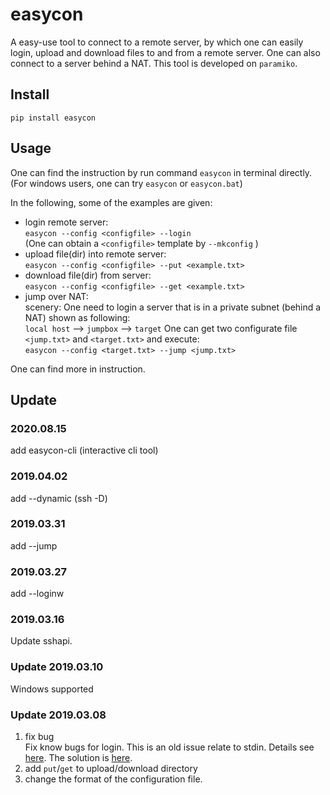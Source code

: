 # easycon  
A easy-use tool to connect to a remote server, by which one can easily login, upload and download files to and from a remote server. One can also connect to a server behind a NAT. This tool is developed on `paramiko`.
## Install  
`pip install easycon`
## Usage
One can find the instruction by run command `easycon` in terminal directly.  
(For windows users, one can try `easycon` or `easycon.bat`)

In the following, some of the examples are given:

* login remote server:  
`easycon --config <configfile> --login`  
(One can obtain a `<configfile>` template by `--mkconfig` )  
* upload file(dir) into remote server:  
`easycon --config <configfile> --put <example.txt>`  
* download file(dir) from server:  
`easycon --config <configfile> --get <example.txt>`  
* jump over NAT:  
scenery: One need to login a server that is in a private subnet (behind a NAT) shown as following:  
`local host` --> `jumpbox` --> `target`
One can get two configurate file `<jump.txt>` and `<target.txt>` and execute:  
`easycon --config <target.txt> --jump <jump.txt>`  

One can find more in instruction.




## Update

### 2020.08.15
add easycon-cli (interactive cli tool)  

### 2019.04.02
add --dynamic   (ssh -D)

### 2019.03.31
add --jump

### 2019.03.27
add --loginw

### 2019.03.16
Update sshapi.  

### Update 2019.03.10
Windows supported

### Update 2019.03.08  
1. fix bug  
  Fix know bugs for login. This is an old issue relate to stdin. Details see [here](https://github.com/paramiko/paramiko/issues/302). The solution is [here](https://github.com/rogerhil/paramiko/commit/4c7911a98acc751846e248191082f408126c7e8e).
2. add `put`/`get` to upload/download directory  
3. change the format of the configuration file.
